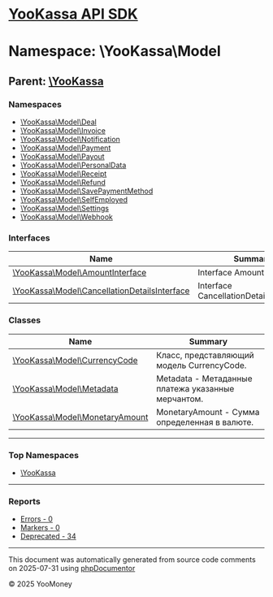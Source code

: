 # [YooKassa API SDK](../home.md)

# Namespace: \YooKassa\Model

## Parent: [\YooKassa](../namespaces/yookassa.md)

### Namespaces

* [\YooKassa\Model\Deal](../namespaces/yookassa-model-deal.md)
* [\YooKassa\Model\Invoice](../namespaces/yookassa-model-invoice.md)
* [\YooKassa\Model\Notification](../namespaces/yookassa-model-notification.md)
* [\YooKassa\Model\Payment](../namespaces/yookassa-model-payment.md)
* [\YooKassa\Model\Payout](../namespaces/yookassa-model-payout.md)
* [\YooKassa\Model\PersonalData](../namespaces/yookassa-model-personaldata.md)
* [\YooKassa\Model\Receipt](../namespaces/yookassa-model-receipt.md)
* [\YooKassa\Model\Refund](../namespaces/yookassa-model-refund.md)
* [\YooKassa\Model\SavePaymentMethod](../namespaces/yookassa-model-savepaymentmethod.md)
* [\YooKassa\Model\SelfEmployed](../namespaces/yookassa-model-selfemployed.md)
* [\YooKassa\Model\Settings](../namespaces/yookassa-model-settings.md)
* [\YooKassa\Model\Webhook](../namespaces/yookassa-model-webhook.md)

### Interfaces

| Name | Summary |
| ---- | ------- |
| [\YooKassa\Model\AmountInterface](../classes/YooKassa-Model-AmountInterface.md) | Interface AmountInterface. |
| [\YooKassa\Model\CancellationDetailsInterface](../classes/YooKassa-Model-CancellationDetailsInterface.md) | Interface CancellationDetailsInterface. |

### Classes

| Name | Summary |
| ---- | ------- |
| [\YooKassa\Model\CurrencyCode](../classes/YooKassa-Model-CurrencyCode.md) | Класс, представляющий модель CurrencyCode. |
| [\YooKassa\Model\Metadata](../classes/YooKassa-Model-Metadata.md) | Metadata - Метаданные платежа указанные мерчантом. |
| [\YooKassa\Model\MonetaryAmount](../classes/YooKassa-Model-MonetaryAmount.md) | MonetaryAmount - Сумма определенная в валюте. |

---

### Top Namespaces

* [\YooKassa](../namespaces/yookassa.md)

---

### Reports
* [Errors - 0](../reports/errors.md)
* [Markers - 0](../reports/markers.md)
* [Deprecated - 34](../reports/deprecated.md)

---

This document was automatically generated from source code comments on 2025-07-31 using [phpDocumentor](http://www.phpdoc.org/)

&copy; 2025 YooMoney